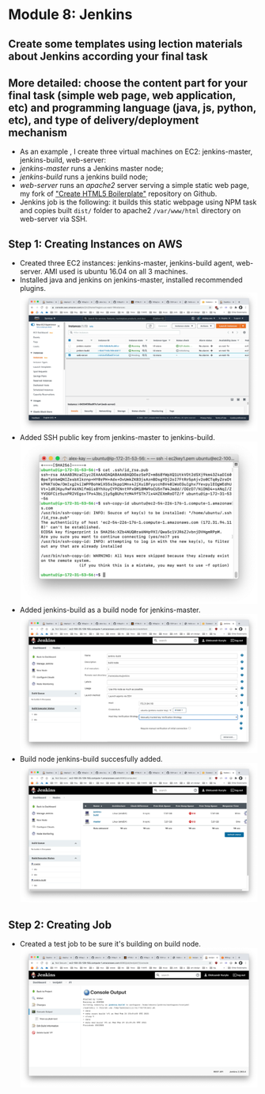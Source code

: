 # Module 8: Jenkins

## Create some templates using lection materials about Jenkins according your final task

## More detailed: choose the content part for your final task (simple web page, web application, etc) and programming language (java, js, python, etc), and type of delivery/deployment mechanism

* As an example , I create three virtual machines on EC2: jenkins-master, jenkins-build, web-server:
* _jenkins-master_ runs a Jenkins master node;
* _jenkins-build_ runs a jenkins build node;
* _web-server_ runs an _apache2_ server serving a simple static web page, my fork of ["Create HTML5 Boilerplate"](https://github.com/alex-kay/html5-boilerplate) repository on Github.
* Jenkins job is the following: it builds this static webpage using NPM task and copies built `dist/` folder to apache2 `/var/www/html` directory on web-server via SSH.

## Step 1: Creating Instances on AWS

* Created three EC2 instances: jenkins-master, jenkins-build agent, web-server. AMI used is ubuntu 16.04 on all 3 machines.
* Installed java and jenkins on jenkins-master, installed recommended plugins.
![Screenshot 1.1](https://github.com/alex-kay/DevOps_online_Kharkiv_2020Q42021Q1/blob/master/m8/task8.1/Screenshots/Screenshot%202021-02-25%20at%2000.08.33.jpg)
* Added SSH public key from jenkins-master to jenkins-build.
![Screenshot 1.2](https://github.com/alex-kay/DevOps_online_Kharkiv_2020Q42021Q1/blob/master/m8/task8.1/Screenshots/Screenshot%202021-02-25%20at%2000.13.01.jpg)
* Added jenkins-build as a build node for jenkins-master.
![Screenshot 1.3](https://github.com/alex-kay/DevOps_online_Kharkiv_2020Q42021Q1/blob/master/m8/task8.1/Screenshots/Screenshot%202021-02-25%20at%2000.17.12.jpg)
* Build node jenkins-build succesfully added.
![Screenshot 1.4](https://github.com/alex-kay/DevOps_online_Kharkiv_2020Q42021Q1/blob/master/m8/task8.1/Screenshots/Screenshot%202021-02-25%20at%2000.18.24.jpg)

## Step 2: Creating Job

* Created a test job to be sure it's building on build node.
![Screenshot 2.1](https://github.com/alex-kay/DevOps_online_Kharkiv_2020Q42021Q1/blob/master/m8/task8.1/Screenshots/Screenshot%202021-02-25%20at%2001.04.40.jpg)
